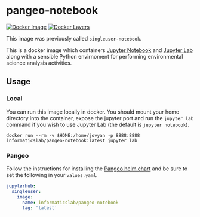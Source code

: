 # pangeo-notebook

[![Docker Image](https://img.shields.io/badge/docker-ready-blue.svg)](https://hub.docker.com/r/informaticslab/singleuser-notebook/) [![Docker Layers](https://images.microbadger.com/badges/image/informaticslab/singleuser-notebook.svg)](https://microbadger.com/#/images/informaticslab/singleuser-notebook)

This image was previously called `singleuser-notebook`.

This is a docker image which containers [Jupyter Notebook](https://github.com/jupyter/notebook) and [Jupyter Lab](https://github.com/jupyterlab/jupyterlab) along with a sensible Python envirnoment for performing environmental science analysis activities.

## Usage

### Local

You can run this image locally in docker. You should mount your home directory into the container, expose the jupyter port and run the `jupyter lab` command if you wish to use Jupyter Lab (the default is `jupyter notebook`).

```
docker run --rm -v $HOME:/home/jovyan -p 8888:8888 informaticslab/pangeo-notebook:latest jupyter lab
```

### Pangeo

Follow the instructions for installing the [Pangeo helm chart](https://github.com/pangeo-data/helm-chart) and be sure to set the following in your `values.yaml`.

```yaml
jupyterhub:
  singleuser:
    image:
      name: informaticslab/pangeo-notebook
      tag: 'latest'
```
